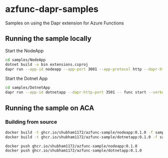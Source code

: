 # azfunc-dapr-samples
Samples on using the Dapr extension for Azure Functions

## Running the sample locally

Start the NodeApp
```bash
cd samples/NodeApp
dotnet build -o bin extensions.csproj
dapr run --app-id nodeapp --app-port 3001 --app-protocol http --dapr-http-port 3500 -- func host start --no-build --verbose -p 7070
```

Start the Dotnet App
```bash
cd samples/DotnetApp
dapr run --app-id dotnetapp --dapr-http-port 3501 -- func start --verbose -p 7071
```

## Running the sample on ACA

### Building from source

```bash
docker build -t ghcr.io/shubham1172/azfunc-sample/nodeapp:0.1.0 -f samples/NodeApp/Dockerfile ./samples/NodeApp
docker build -t ghcr.io/shubham1172/azfunc-sample/dotnetapp:0.1.0 -f samples/DotnetApp/Dockerfile ./samples/DotnetApp

docker push ghcr.io/shubham1172/azfunc-sample/nodeapp:0.1.0
docker push ghcr.io/shubham1172/azfunc-sample/dotnetapp:0.1.0
```